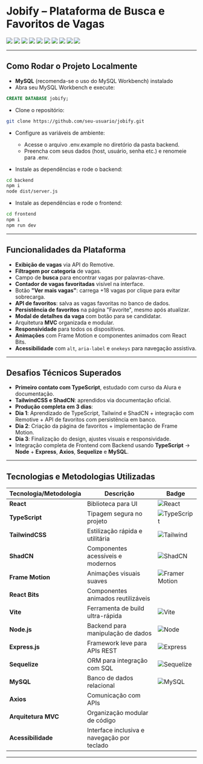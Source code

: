# **Jobify** – Plataforma de Busca e Favoritos de Vagas

<div align="start">
  <img src="https://img.shields.io/badge/React-Frontend%20Interativo-0A66C2?style=for-the-badge&logo=react&logoColor=white">
  <img src="https://img.shields.io/badge/TypeScript-Tipagem%20Estática-0A66C2?style=for-the-badge&logo=typescript&logoColor=white">
  <img src="https://img.shields.io/badge/TailwindCSS-Estilo%20Utilitário-0A66C2?style=for-the-badge&logo=tailwindcss&logoColor=white">
  <img src="https://img.shields.io/badge/Frame--Motion-Animações%20Suaves-0A66C2?style=for-the-badge&logo=framermotion&logoColor=white">
  <img src="https://img.shields.io/badge/ShadCN-Componentes%20Modernos-0A66C2?style=for-the-badge&logo=vercel&logoColor=white">
  <img src="https://img.shields.io/badge/Vite-Build%20Rápido-0A66C2?style=for-the-badge&logo=vite&logoColor=white">
  <img src="https://img.shields.io/badge/Node.js-Servidor%20Backend-0A66C2?style=for-the-badge&logo=node.js&logoColor=white">
  <img src="https://img.shields.io/badge/Express.js-API%20RESTful-0A66C2?style=for-the-badge&logo=express&logoColor=white">
  <img src="https://img.shields.io/badge/Sequelize-ORM%20SQL-0A66C2?style=for-the-badge&logo=sequelize&logoColor=white">
  <img src="https://img.shields.io/badge/MySQL-Banco%20de%20Dados-0A66C2?style=for-the-badge&logo=mysql&logoColor=white">
</div>

---

## **Como Rodar o Projeto Localmente** 

- **MySQL** (recomenda-se o uso do MySQL Workbench) instalado
- Abra seu MySQL Workbench e execute:

```sql
CREATE DATABASE jobify;
```

- Clone o repositório:
```bash
git clone https://github.com/seu-usuario/jobify.git
```

- Configure as variáveis de ambiente:
  - Acesse o arquivo .env.example no diretório da pasta backend.
  - Preencha com seus dados (host, usuário, senha etc.) e renomeie para .env.

- Instale as dependências e rode o backend:
```bash
cd backend
npm i
node dist/server.js
```

- Instale as dependências e rode o frontend:
```bash
cd frontend
npm i
npm run dev
```

---

## **Funcionalidades da Plataforma** 

-  **Exibição de vagas** via API do Remotive.
-  **Filtragem por categoria** de vagas.
-  Campo de **busca** para encontrar vagas por palavras-chave.
-  **Contador de vagas favoritadas** visível na interface.
-  Botão **"Ver mais vagas"**: carrega +18 vagas por clique para evitar sobrecarga.
-  **API de favoritos**: salva as vagas favoritas no banco de dados.
-  **Persistência de favoritos** na página "Favorite", mesmo após atualizar.
-  **Modal de detalhes da vaga** com botão para se candidatar.
-  Arquitetura **MVC** organizada e modular.
-  **Responsividade** para todos os dispositivos.
-  **Animações** com Frame Motion e componentes animados com React Bits.
-  **Acessibilidade** com `alt`, `aria-label` e `onekeys` para navegação assistiva.

---

## **Desafios Técnicos Superados** 

-  **Primeiro contato com TypeScript**, estudado com curso da Alura e documentação.
-  **TailwindCSS e ShadCN**: aprendidos via documentação oficial.
-  **Produção completa em 3 dias**:
  - **Dia 1**: Aprendizado de TypeScript, Tailwind e ShadCN + integração com Remotive + API de favoritos com persistência em banco.
  - **Dia 2**: Criação da página de favoritos + implementação de Frame Motion.
  - **Dia 3**: Finalização do design, ajustes visuais e responsividade.
-  Integração completa de Frontend com Backend usando  **TypeScript** -> **Node** + **Express**, **Axios**, **Sequelize** e **MySQL**.

---

## **Tecnologias e Metodologias Utilizadas** 

| **Tecnologia/Metodologia** | **Descrição** | **Badge** |
|----------------------------|-----------------------------|----------------|
| **React**                  | Biblioteca para UI | ![React](https://img.shields.io/badge/React-0A66C2?style=for-the-badge&logo=react&logoColor=white) |
| **TypeScript**             | Tipagem segura no projeto | ![TypeScript](https://img.shields.io/badge/TypeScript-0A66C2?style=for-the-badge&logo=typescript&logoColor=white) |
| **TailwindCSS**            | Estilização rápida e utilitária | ![Tailwind](https://img.shields.io/badge/TailwindCSS-0A66C2?style=for-the-badge&logo=tailwindcss&logoColor=white) |
| **ShadCN**                 | Componentes acessíveis e modernos | ![ShadCN](https://img.shields.io/badge/ShadCN-0A66C2?style=for-the-badge&logo=vercel&logoColor=white) |
| **Frame Motion**           | Animações visuais suaves | ![Framer Motion](https://img.shields.io/badge/Framer--Motion-0A66C2?style=for-the-badge&logo=framermotion&logoColor=white) |
| **React Bits**             | Componentes animados reutilizáveis |
| **Vite**                   | Ferramenta de build ultra-rápida | ![Vite](https://img.shields.io/badge/Vite-0A66C2?style=for-the-badge&logo=vite&logoColor=white) |
| **Node.js**                | Backend para manipulação de dados | ![Node](https://img.shields.io/badge/Node.js-0A66C2?style=for-the-badge&logo=node.js&logoColor=white) |
| **Express.js**             | Framework leve para APIs REST | ![Express](https://img.shields.io/badge/Express-0A66C2?style=for-the-badge&logo=express&logoColor=white) |
| **Sequelize**              | ORM para integração com SQL | ![Sequelize](https://img.shields.io/badge/Sequelize-0A66C2?style=for-the-badge&logo=sequelize&logoColor=white) |
| **MySQL**                  | Banco de dados relacional | ![MySQL](https://img.shields.io/badge/MySQL-0A66C2?style=for-the-badge&logo=mysql&logoColor=white) |
| **Axios**                  | Comunicação com APIs |
| **Arquitetura MVC**        | Organização modular de código |
| **Acessibilidade**         | Interface inclusiva e navegação por teclado |

---

